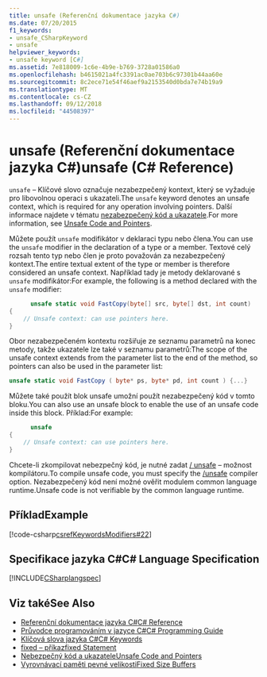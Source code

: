 ```yaml
---
title: unsafe (Referenční dokumentace jazyka C#)
ms.date: 07/20/2015
f1_keywords:
- unsafe_CSharpKeyword
- unsafe
helpviewer_keywords:
- unsafe keyword [C#]
ms.assetid: 7e818009-1c6e-4b9e-b769-3728a01586a0
ms.openlocfilehash: b4615021a4fc3391ac0ae703b6c97301b44aa60e
ms.sourcegitcommit: 8c2ece71e54f46aef9a2153540d0bda7e74b19a9
ms.translationtype: MT
ms.contentlocale: cs-CZ
ms.lasthandoff: 09/12/2018
ms.locfileid: "44508397"
---
```

# <a name="unsafe-c-reference"></a><span data-ttu-id="6a3c2-102">unsafe (Referenční dokumentace jazyka C#)</span><span class="sxs-lookup"><span data-stu-id="6a3c2-102">unsafe (C# Reference)</span></span>
<span data-ttu-id="6a3c2-103">`unsafe` – Klíčové slovo označuje nezabezpečený kontext, který se vyžaduje pro libovolnou operaci s ukazateli.</span><span class="sxs-lookup"><span data-stu-id="6a3c2-103">The `unsafe` keyword denotes an unsafe context, which is required for any operation involving pointers.</span></span> <span data-ttu-id="6a3c2-104">Další informace najdete v tématu [nezabezpečený kód a ukazatele](../../../csharp/programming-guide/unsafe-code-pointers/index.md).</span><span class="sxs-lookup"><span data-stu-id="6a3c2-104">For more information, see [Unsafe Code and Pointers](../../../csharp/programming-guide/unsafe-code-pointers/index.md).</span></span>  
  
 <span data-ttu-id="6a3c2-105">Můžete použít `unsafe` modifikátor v deklaraci typu nebo člena.</span><span class="sxs-lookup"><span data-stu-id="6a3c2-105">You can use the `unsafe` modifier in the declaration of a type or a member.</span></span> <span data-ttu-id="6a3c2-106">Textové celý rozsah tento typ nebo člen je proto považován za nezabezpečený kontext.</span><span class="sxs-lookup"><span data-stu-id="6a3c2-106">The entire textual extent of the type or member is therefore considered an unsafe context.</span></span> <span data-ttu-id="6a3c2-107">Například tady je metody deklarované s `unsafe` modifikátor:</span><span class="sxs-lookup"><span data-stu-id="6a3c2-107">For example, the following is a method declared with the `unsafe` modifier:</span></span>  
  
```csharp  
      unsafe static void FastCopy(byte[] src, byte[] dst, int count)  
{  
    // Unsafe context: can use pointers here.  
}  
```  
  
 <span data-ttu-id="6a3c2-108">Obor nezabezpečeném kontextu rozšiřuje ze seznamu parametrů na konec metody, takže ukazatele lze také v seznamu parametrů:</span><span class="sxs-lookup"><span data-stu-id="6a3c2-108">The scope of the unsafe context extends from the parameter list to the end of the method, so pointers can also be used in the parameter list:</span></span>  
  
```csharp  
unsafe static void FastCopy ( byte* ps, byte* pd, int count ) {...}  
```  
  
 <span data-ttu-id="6a3c2-109">Můžete také použít blok unsafe umožní použít nezabezpečený kód v tomto bloku.</span><span class="sxs-lookup"><span data-stu-id="6a3c2-109">You can also use an unsafe block to enable the use of an unsafe code inside this block.</span></span> <span data-ttu-id="6a3c2-110">Příklad:</span><span class="sxs-lookup"><span data-stu-id="6a3c2-110">For example:</span></span>  
  
```csharp  
      unsafe  
{  
    // Unsafe context: can use pointers here.  
}  
```  
  
 <span data-ttu-id="6a3c2-111">Chcete-li zkompilovat nebezpečný kód, je nutné zadat [/ unsafe](../../../csharp/language-reference/compiler-options/unsafe-compiler-option.md) – možnost kompilátoru.</span><span class="sxs-lookup"><span data-stu-id="6a3c2-111">To compile unsafe code, you must specify the [/unsafe](../../../csharp/language-reference/compiler-options/unsafe-compiler-option.md) compiler option.</span></span> <span data-ttu-id="6a3c2-112">Nezabezpečený kód není možné ověřit modulem common language runtime.</span><span class="sxs-lookup"><span data-stu-id="6a3c2-112">Unsafe code is not verifiable by the common language runtime.</span></span>  
  
## <a name="example"></a><span data-ttu-id="6a3c2-113">Příklad</span><span class="sxs-lookup"><span data-stu-id="6a3c2-113">Example</span></span>  
 [!code-csharp[csrefKeywordsModifiers#22](../../../csharp/language-reference/keywords/codesnippet/CSharp/unsafe_1.cs)]  
  
## <a name="c-language-specification"></a><span data-ttu-id="6a3c2-114">Specifikace jazyka C#</span><span class="sxs-lookup"><span data-stu-id="6a3c2-114">C# Language Specification</span></span>  
 [!INCLUDE[CSharplangspec](~/includes/csharplangspec-md.md)]  
  
## <a name="see-also"></a><span data-ttu-id="6a3c2-115">Viz také</span><span class="sxs-lookup"><span data-stu-id="6a3c2-115">See Also</span></span>

- [<span data-ttu-id="6a3c2-116">Referenční dokumentace jazyka C#</span><span class="sxs-lookup"><span data-stu-id="6a3c2-116">C# Reference</span></span>](../../../csharp/language-reference/index.md)  
- [<span data-ttu-id="6a3c2-117">Průvodce programováním v jazyce C#</span><span class="sxs-lookup"><span data-stu-id="6a3c2-117">C# Programming Guide</span></span>](../../../csharp/programming-guide/index.md)  
- [<span data-ttu-id="6a3c2-118">Klíčová slova jazyka C#</span><span class="sxs-lookup"><span data-stu-id="6a3c2-118">C# Keywords</span></span>](../../../csharp/language-reference/keywords/index.md)  
- [<span data-ttu-id="6a3c2-119">fixed – příkaz</span><span class="sxs-lookup"><span data-stu-id="6a3c2-119">fixed Statement</span></span>](../../../csharp/language-reference/keywords/fixed-statement.md)  
- [<span data-ttu-id="6a3c2-120">Nebezpečný kód a ukazatele</span><span class="sxs-lookup"><span data-stu-id="6a3c2-120">Unsafe Code and Pointers</span></span>](../../../csharp/programming-guide/unsafe-code-pointers/index.md)  
- [<span data-ttu-id="6a3c2-121">Vyrovnávací paměti pevné velikosti</span><span class="sxs-lookup"><span data-stu-id="6a3c2-121">Fixed Size Buffers</span></span>](../../../csharp/programming-guide/unsafe-code-pointers/fixed-size-buffers.md)

